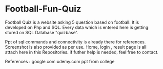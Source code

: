 # Football-Fun-Quiz
Football Quiz is a website asking 5 question based on football. It is developed on Php and SQL. Every data which is entered here is getting stored on SQL Database "quizbase".

Ppt of sql commands and connectivity is already there for references.
Screenshot is also provided as per use.
Home, login , result page is all attach here in this Repositories.
if futher help is needed, feel free to contact.

References : 
google.com
udemy.com
ppt from college
